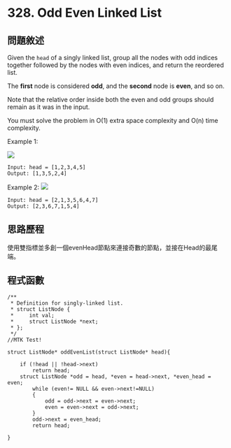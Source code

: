 # 328. Odd Even Linked List
## 問題敘述

Given the `head` of a singly linked list, group all the nodes with odd indices together followed by the nodes with even indices, and return the reordered list.

The **first** node is considered **odd**, and the **second** node is **even**, and so on.

Note that the relative order inside both the even and odd groups should remain as it was in the input.

You must solve the problem in O(1) extra space complexity and O(n) time complexity.

Example 1:

![](https://assets.leetcode.com/uploads/2021/03/10/oddeven-linked-list.jpg)
```
Input: head = [1,2,3,4,5]
Output: [1,3,5,2,4]
```
Example 2:
![](https://assets.leetcode.com/uploads/2021/03/10/oddeven2-linked-list.jpg)
```
Input: head = [2,1,3,5,6,4,7]
Output: [2,3,6,7,1,5,4]
```




## 思路歷程

使用雙指標並多創一個evenHead節點來連接奇數的節點，並接在Head的最尾端。



## 程式函數

```
/**
 * Definition for singly-linked list.
 * struct ListNode {
 *     int val;
 *     struct ListNode *next;
 * };
 */
//MTK Test!

struct ListNode* oddEvenList(struct ListNode* head){
    
    if (!head || !head->next) 
        return head;
    struct ListNode *odd = head, *even = head->next, *even_head = even;
        while (even!= NULL && even->next!=NULL) 
        {
            odd = odd->next = even->next;
            even = even->next = odd->next;
        }
        odd->next = even_head;
        return head;

}
```









